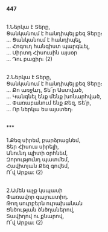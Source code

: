 **447**

\
1.Ներկա է Տերը,\
Ցանկանում է հանդիպել քեզ Տերը։\
 ... Ցանկանում է հանդիպել,\
 ... Հոգուդ հանգիստ պարգևել,\
 ... Սիրտդ Հիսուսին այսօր\
 ... Դու բացիր։ (2)

\
2.Ներկա է Տերը,\
Ցանկանում է հանդիպել քեզ Տերը։\
 ... Քո առջևդ, Տե՜ր Աստված,\
 ... Կանգնել ենք մենք խոնարհված,\
 ... Փառաբանում ենք Քեզ, Տե՛ր,\
 ... Որ ներկա ես այստեղ։

\
\*\*\*\
\
1.Քեզ սիրեմ, բարձրացնեմ,\
Տեր Հիսուս սիրելի,\
Անունդ պիտի օրհնեմ,\
Զորությունդ պատմեմ,\
Հավիտյան Քեզ գովեմ,\
Ո՜վ Արքա: (2)

\
2.Ամեն աչք կսպասի\
Փառավոր գալուստիդ.\
Թող սուրբերն ուրախանան\
Ցնծության ծնծղաներով,\
Տավիղով ու քնարով,\
Ո՜վ Արքա: (2)
